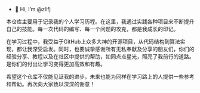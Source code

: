 - 👋 Hi, I’m @zlifj

本仓库主要用于记录我的个人学习历程。在这里，我通过实践各种项目来不断提升自己的技能。每一次代码的编写、每一个问题的攻克，都是我成长的印记。

在学习过程中，我受益于GitHub上众多大神的开源项目，从代码结构到算法实现，都让我深受启发。同时，也要诚挚感谢所有无私奉献及分享的朋友们，你们的经验分享、教程以及在社区中提供的帮助，如同点点星光，照亮了我前行的道路。是你们的付出让学习变得更加高效和有趣。

希望这个仓库不仅能见证我的进步，未来也能为同样在学习路上的人提供一些参考和帮助。再次向大家致以深深的谢意！ 

<!---
zlifj/zlifj is a ✨ special ✨ repository because its `README.md` (this file) appears on your GitHub profile.
You can click the Preview link to take a look at your changes.
--->
